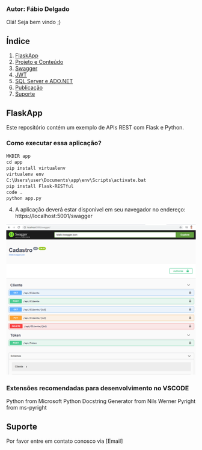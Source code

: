 ### Autor: Fábio Delgado

Olá! Seja bem vindo ;)


## Índice
1. [FlaskApp](#FlaskApp)
2. [Projeto e Conteúdo](#Projeto-e-Conteudo)
3. [Swagger](#Swagger)
4. [JWT](#JWT)
5. [SQL Server e ADO.NET](#SQL-Server-e-ADONET)
6. [Publicação](#Publicação)
7. [Suporte](#Suporte)

## FlaskApp

Este repositório contém um exemplo de APIs REST com Flask e Python.

### Como executar essa aplicação?
```shell
MKDIR app
cd app 
pip install virtualenv 
virtualenv env 
C:\Users\user\Documents\app\env\Scripts\activate.bat 
pip install Flask-RESTful
code .
python app.py
```

4. A aplicação deverá estar disponivel em seu navegador no endereço: https://localhost:5001/swagger

![GitHub Logo](/img/Capturar.png)

### Extensões recomendadas para desenvolvimento no VSCODE

Python from Microsoft
Python Docstring Generator from  Nils Werner
Pyright from  ms-pyright

## Suporte

Por favor entre em contato conosco via [Email]
